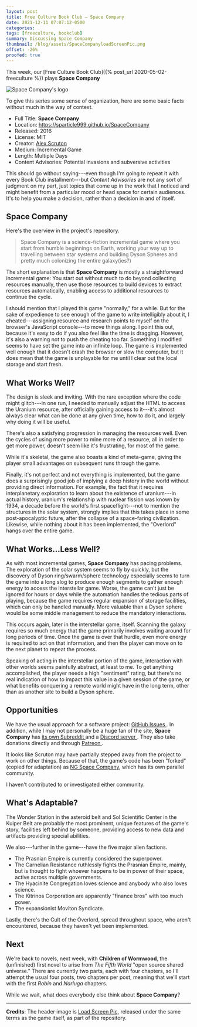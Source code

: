 ```yaml
---
layout: post
title: Free Culture Book Club — Space Company
date: 2021-12-11 07:07:12-0500
categories:
tags: [freeculture, bookclub]
summary: Discussing Space Company
thumbnail: /blog/assets/SpaceCompanyloadScreenPic.png
offset: -26%
proofed: true
---
```


This week, our [Free Culture Book Club]({% post_url 2020-05-02-freeculture %}) plays **Space Company**

![Space Company's logo](/blog/assets/SpaceCompanyloadScreenPic.png "Graphic design is definitely not this game's primary draw...")

To give this series some sense of organization, here are some basic facts without much in the way of context.

 * Full Title:  **Space Company**
 * Location:  <https://sparticle999.github.io/SpaceCompany>
 * Released:  2016
 * License:  MIT
 * Creator:  [Alex Scruton](https://sparticle999.github.io/)
 * Medium:  Incremental Game
 * Length:  Multiple Days
 * Content Advisories:  Potential invasions and subversive activities

This should go without saying---even though I'm going to repeat it with every Book Club installment---but *Content Advisories* are not any sort of judgment on my part, just topics that come up in the work that I noticed and might benefit from a particular mood or head space for certain audiences.  It's to help you make a decision, rather than a decision in and of itself.

## Space Company

Here's the overview in the project's repository.

 > Space Company is a science-fiction incremental game where you start from humble beginnings on Earth, working your way up to travelling between star systems and building Dyson Spheres and pretty much colonizing the entire galaxy(ies?)

The short explanation is that **Space Company** is mostly a straightforward incremental game:  You start out without much to do beyond collecting resources manually, then use those resources to build devices to extract resources automatically, enabling access to additional resources to continue the cycle.

I should mention that I played this game "normally," for a while.  But for the sake of expedience to see enough of the game to write intelligibly about it, I cheated---assigning resource and research points to myself on the browser's JavaScript console---to move things along.  I point this out, because it's easy to do if you also feel like the time is dragging.  However, it's also a warning not to push the cheating too far.  Something I modified seems to have set the game into an infinite loop.  The game is implemented well enough that it doesn't crash the browser or slow the computer, but it does mean that the game is unplayable for me until I clear out the local storage and start fresh.

## What Works Well?

The design is sleek and inviting.  With the rare exception where the code might glitch---in one run, I needed to manually adjust the HTML to access the Uranium resource, after officially gaining access to it---it's almost always clear what can be done at any given time, how to do it, and largely why doing it will be useful.

There's also a satisfying progression in managing the resources well.  Even the cycles of using more power to mine more of a resource, all in order to get more power, doesn't seem like it's frustrating, for most of the game.

While it's skeletal, the game also boasts a kind of meta-game, giving the player small advantages on subsequent runs through the game.

Finally, it's not perfect and not everything is implemented, but the game does a surprisingly good job of implying a deep history in the world without providing direct information.  For example, the fact that it requires interplanetary exploration to learn about the existence of uranium---in actual history, uranium's relationship with nuclear fission was known by 1934, a decade before the world's first spaceflight---not to mention the structures in the solar system, strongly implies that this takes place in some post-apocalyptic future, after the collapse of a space-faring civilization.  Likewise, while nothing about it has been implemented, the "Overlord" hangs over the entire game.

## What Works...Less Well?

As with most incremental games, **Space Company** has pacing problems.  The exploration of the solar system seems to fly by quickly, but the discovery of Dyson ring/swarm/sphere technology especially seems to turn the game into a long slog to produce enough segments to gather enough energy to access the interstellar game.  Worse, the game can't just be ignored for hours or days while the automation handles the tedious parts of playing, because the game requires regular expansion of storage facilities, which can only be handled manually.  More valuable than a Dyson sphere would be some middle management to reduce the mandatory interactions.

This occurs again, later in the interstellar game, itself.  Scanning the galaxy requires so much energy that the game primarily involves waiting around for long periods of time.  Once the game is over that hurdle, even more energy is required to act on that information, and then the player can move on to the next planet to repeat the process.

Speaking of acting in the interstellar portion of the game, interaction with other worlds seems painfully abstract, at least to me.  To get anything accomplished, the player needs a high "sentiment" rating, but there's no real indication of how to impact this value in a given session of the game, or what benefits conquering a remote world might have in the long term, other than as another site to build a Dyson sphere.

## Opportunities

We have the usual approach for a software project:  [GitHub Issues <i class="fab fa-github"></i>](https://github.com/sparticle999/SpaceCompany/issues).  In addition, while I may not personally be a huge fan of the site, **Space Company** has [its own Subreddit <i class="fab fa-reddit"></i>](https://www.reddit.com/r/SpaceCompany/) and a [Discord server <i class="fab fa-discord"></i>](http://discord.gg/hgRUjVp).  They also take donations directly and through [Patreon <i class="fab fa-patreon"></i>](https://www.patreon.com/sparticle999).

It looks like Scruton may have partially stepped away from the project to work on other things.  Because of that, the game's code has been "forked" (copied for adaptation) as [NG Space Company](https://ngspacecompany.freddecgames.com/), which has its own parallel community.

I haven't contributed to or investigated either community.

## What's Adaptable?

The Wonder Station in the asteroid belt and Sol Scientific Center in the Kuiper Belt are probably the most prominent, unique features of the game's story, facilities left behind by someone, providing access to new data and artifacts providing special abilities.

We also---further in the game---have the five major alien factions.

 * The Prasnian Empire is currently considered the superpower.
 * The Carnelian Resistance ruthlessly fights the Prasnian Empire, mainly, but is thought to fight whoever happens to be in power of their space, active across multiple governments.
 * The Hyacinite Congregation loves science and anybody who also loves science.
 * The Kitrinos Corporation are apparently "finance bros" with too much power.
 * The expansionist Moviton Syndicate.

Lastly, there's the Cult of the Overlord, spread throughout space, who aren't encountered, because they haven't yet been implemented.

## Next

We're back to novels, next week, with **Children of Wormwood**, the (unfinished) first novel to arise from *The Fifth World* "open source shared universe."  There are currently two parts, each with four chapters, so I'll attempt the usual four posts, two chapters per post, meaning that we'll start with the first *Robin* and *Narluga* chapters.

While we wait, what does everybody else think about **Space Company**?

* * *

**Credits**:  The header image is [Load Screen Pic](https://github.com/sparticle999/SpaceCompany/blob/gh-pages/loadScreenPic.png), released under the same terms as the game itself, as part of the repository.
